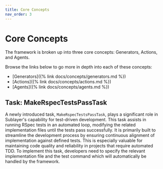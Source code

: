 ```yaml
---
title: Core Concepts
nav_order: 3
---
```


# Core Concepts

The framework is broken up into three core concepts: Generators, Actions, and Agents.

Browse the links below to go more in depth into each of these concepts:

* [Generators]({% link docs/concepts/generators.md %})
* [Actions]({% link docs/concepts/actions.md %})
* [Agents]({% link docs/concepts/agents.md %})

## Task: MakeRspecTestsPassTask

A newly introduced task, `MakeRspecTestsPassTask`, plays a significant role in Sublayer's capability for test-driven development. This task assists in running RSpec tests in an automated loop, modifying the related implementation files until the tests pass successfully. It is primarily built to streamline the development process by ensuring continuous alignment of implementation against defined tests. This is especially valuable for maintaining code quality and reliability in projects that require automated TDD. To implement this task, developers need to specify the relevant implementation file and the test command which will automatically be handled by the framework.